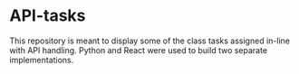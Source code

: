 # API-tasks
This repository is meant to display some of the class tasks assigned in-line with API handling. Python and React were used to build two separate implementations.
